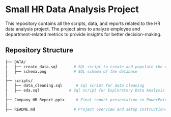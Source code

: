 # Small HR Data Analysis Project

This repository contains all the scripts, data, and reports related to the HR data analysis project. The project aims to analyze employee and department-related metrics to provide insights for better decision-making.

## Repository Structure

```bash
├── DATA/
│   ├── create_data.sql       # SQL script to create and populate the database
│   ├── schema.png            # SQL schema of the database
│   
├── scripts/
│   ├── data_cleaning.sql      # Sql script for data cleaning
│   ├── eda.sql             # Sql script for Exploratory Data Analysis (EDA)
│
├── Company HR Report.pptx     # Final report presentation in PowerPoint format
│
├── README.md                 # Project overview and setup instructions

